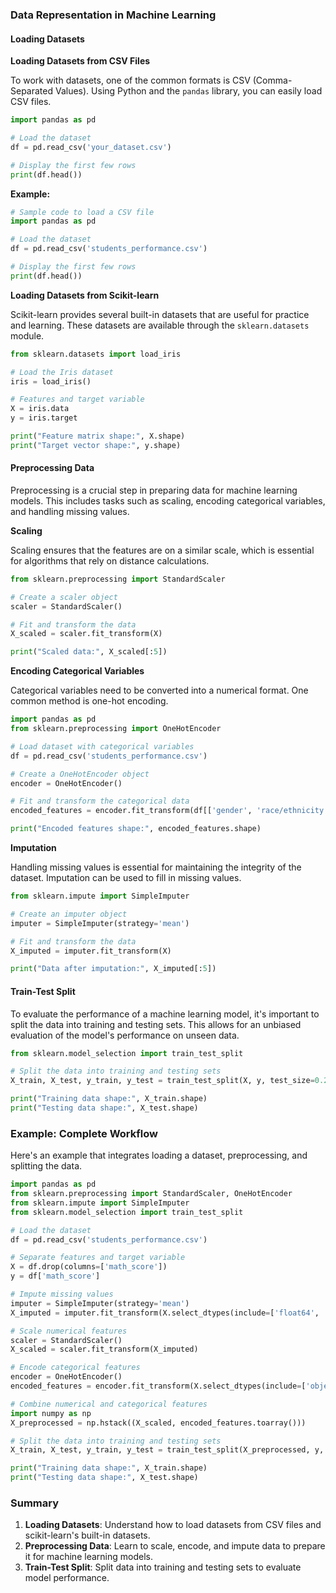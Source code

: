 ### Data Representation in Machine Learning

#### Loading Datasets

**Loading Datasets from CSV Files**

To work with datasets, one of the common formats is CSV (Comma-Separated Values). Using Python and the `pandas` library, you can easily load CSV files.

```python
import pandas as pd

# Load the dataset
df = pd.read_csv('your_dataset.csv')

# Display the first few rows
print(df.head())
```

**Example:**
```python
# Sample code to load a CSV file
import pandas as pd

# Load the dataset
df = pd.read_csv('students_performance.csv')

# Display the first few rows
print(df.head())
```

**Loading Datasets from Scikit-learn**

Scikit-learn provides several built-in datasets that are useful for practice and learning. These datasets are available through the `sklearn.datasets` module.

```python
from sklearn.datasets import load_iris

# Load the Iris dataset
iris = load_iris()

# Features and target variable
X = iris.data
y = iris.target

print("Feature matrix shape:", X.shape)
print("Target vector shape:", y.shape)
```

#### Preprocessing Data

Preprocessing is a crucial step in preparing data for machine learning models. This includes tasks such as scaling, encoding categorical variables, and handling missing values.

**Scaling**

Scaling ensures that the features are on a similar scale, which is essential for algorithms that rely on distance calculations.

```python
from sklearn.preprocessing import StandardScaler

# Create a scaler object
scaler = StandardScaler()

# Fit and transform the data
X_scaled = scaler.fit_transform(X)

print("Scaled data:", X_scaled[:5])
```

**Encoding Categorical Variables**

Categorical variables need to be converted into a numerical format. One common method is one-hot encoding.

```python
import pandas as pd
from sklearn.preprocessing import OneHotEncoder

# Load dataset with categorical variables
df = pd.read_csv('students_performance.csv')

# Create a OneHotEncoder object
encoder = OneHotEncoder()

# Fit and transform the categorical data
encoded_features = encoder.fit_transform(df[['gender', 'race/ethnicity']])

print("Encoded features shape:", encoded_features.shape)
```

**Imputation**

Handling missing values is essential for maintaining the integrity of the dataset. Imputation can be used to fill in missing values.

```python
from sklearn.impute import SimpleImputer

# Create an imputer object
imputer = SimpleImputer(strategy='mean')

# Fit and transform the data
X_imputed = imputer.fit_transform(X)

print("Data after imputation:", X_imputed[:5])
```

#### Train-Test Split

To evaluate the performance of a machine learning model, it's important to split the data into training and testing sets. This allows for an unbiased evaluation of the model's performance on unseen data.

```python
from sklearn.model_selection import train_test_split

# Split the data into training and testing sets
X_train, X_test, y_train, y_test = train_test_split(X, y, test_size=0.2, random_state=42)

print("Training data shape:", X_train.shape)
print("Testing data shape:", X_test.shape)
```

### Example: Complete Workflow

Here's an example that integrates loading a dataset, preprocessing, and splitting the data.

```python
import pandas as pd
from sklearn.preprocessing import StandardScaler, OneHotEncoder
from sklearn.impute import SimpleImputer
from sklearn.model_selection import train_test_split

# Load the dataset
df = pd.read_csv('students_performance.csv')

# Separate features and target variable
X = df.drop(columns=['math_score'])
y = df['math_score']

# Impute missing values
imputer = SimpleImputer(strategy='mean')
X_imputed = imputer.fit_transform(X.select_dtypes(include=['float64', 'int64']))

# Scale numerical features
scaler = StandardScaler()
X_scaled = scaler.fit_transform(X_imputed)

# Encode categorical features
encoder = OneHotEncoder()
encoded_features = encoder.fit_transform(X.select_dtypes(include=['object']))

# Combine numerical and categorical features
import numpy as np
X_preprocessed = np.hstack((X_scaled, encoded_features.toarray()))

# Split the data into training and testing sets
X_train, X_test, y_train, y_test = train_test_split(X_preprocessed, y, test_size=0.2, random_state=42)

print("Training data shape:", X_train.shape)
print("Testing data shape:", X_test.shape)
```

### Summary

1. **Loading Datasets**: Understand how to load datasets from CSV files and scikit-learn's built-in datasets.
2. **Preprocessing Data**: Learn to scale, encode, and impute data to prepare it for machine learning models.
3. **Train-Test Split**: Split data into training and testing sets to evaluate model performance.

